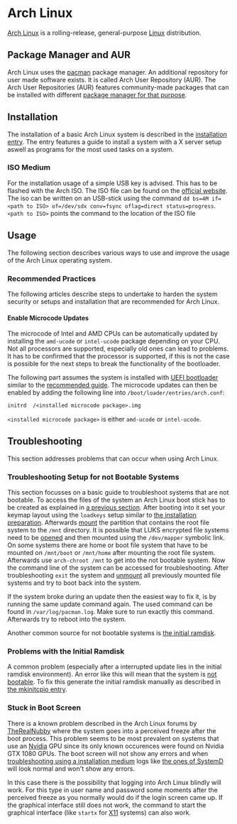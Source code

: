 # Arch Linux

[Arch Linux](https://archlinux.org/) is a rolling-release, general-purpose
[Linux](/wiki/linux.md)
distribution.

## Package Manager and AUR

Arch Linux uses the
[pacman](/wiki/linux/package_manager.md#arch-linux-pacman-and-yay) package
manager.
An additional repository for user made software exists.
It is called Arch User Repository (AUR).
The Arch User Repositories (AUR) features community-made packages that can be
installed with different
[package manager for that purpose](/wiki/linux/package_manager.md#arch-linux-pacman-and-yay).

## Installation

The installation of a basic Arch Linux system is described in the
[installation entry](/wiki/linux/arch-linux/installation.md).
The entry features a guide to install a system with a X server setup aswell as
programs for the most used tasks on a system.

### ISO Medium

For the installation usage of a simple USB key is advised.
This has to be flashed with the Arch ISO.
The ISO file can be found on the
[official website](https://www.archlinux.org/download/).
The iso can be written on an USB-stick using the command
`dd bs=4M if=<path to ISO> of=/dev/sdx conv=fsync oflag=direct status=progress`.
`<path to ISO>` points the command to the location of the ISO file

## Usage

The following section describes various ways to use and improve the usage of
the Arch Linux operating system.

### Recommended Practices

The following articles describe steps to undertake to harden the system security
or setups and installation that are recommended for Arch Linux.

#### Enable Microcode Updates

The microcode of Intel and AMD CPUs can be automatically updated by installing
the `amd-ucode` or `intel-ucode` package depending on your CPU.
Not all processors are supported, especially old ones can lead to problems.
It has to be confirmed that the processor is supported, if this is not the case
is possible for the next steps to break the functionality of the bootloader.

The following part assumes the system is installed with
[UEFI bootloader](/wiki/linux/arch-linux/installation.md#10-install-and-configure-uefi-bootloader)
similar to the [recommended guide](/wiki/linux/arch-linux/installation.md).
The microcode updates can then be enabled by adding the following line into
`/boot/loader/entries/arch.conf`:

```txt
initrd  /<installed microcode package>.img
```

`<installed microcode package>` is either `amd-ucode` or `intel-ucode`.

## Troubleshooting

This section addresses problems that can occur when using Arch Linux.

### Troubleshooting Setup for not Bootable Systems

This section focusses on a basic guide to troubleshoot systems that are not bootable.
To access the files of the system an Arch Linux boot stick has to be created as explained in
[a previous section](#iso-medium).
After booting into it set your keymap layout using the `loadkeys` setup similar to
[the installation preparation](/wiki/linux/arch-linux/installation.md#1-preparation).
Afterwards [mount](/wiki/linux/disk-management.md#mounting) the partition that contains the root
file system to the `/mnt` directory.
It is possible that LUKS encrypted file systems need to be
[opened](/wiki/linux/dm-crypt.md#openclose-an-encrypted-volume) and then mounted using the
`/dev/mapper` symbolic link.
On some systems there are home or boot file system that have to be mounted on `/mnt/boot` or
`/mnt/home` after mounting the root file system.
Afterwards use `arch-chroot /mnt` to get into the not bootable system.
Now the command line of the system can be accessed for troubleshooting.
After troubleshooting `exit` the system and [unmount](/wiki/linux/disk-management.md#mounting) all previously
mounted file systems and try to boot back into the system.

If the system broke during an update then the easiest way to fix it, is by running the same update
command again.
The used command can be found in `/var/log/pacman.log`.
Make sure to run exactly this command.
Afterwards try to reboot into the system.

Another common source for not bootable systems is
[the initial ramdisk](#problems-with-the-initial-ramdisk).

### Problems with the Initial Ramdisk

A common problem (especially after a interrupted update lies in the initial ramdisk environment).
An error like this will mean that the system is
[not bootable](#troubleshooting-setup-for-not-bootable-systems).
To fix this generate the initial ramdisk manually as described in
[the mkinitcpio entry](/wiki/linux/mkinitcpio.md#manually-generate-initial-ramdisk).

### Stuck in Boot Screen

There is a known problem described in the Arch Linux forums by
[TheRealNubby](https://bbs.archlinux.org/viewtopic.php?id=300292) where the system goes into a
perceived freeze after the boot process.
This problem seems to be most prevalent on systems that use an [Nvidia](/wiki/nvidia.md) GPU
since its only known occurences were found on Nvidia GTX 1080 GPUs.
The boot screen will not show any errors and when
[troubleshooting using a installation medium](#troubleshooting-setup-for-not-bootable-systems)
logs like [the ones of SystemD](/wiki/linux/systemd.md#retrieving-the-systemd-logs) will look
normal and won't show any errors.

In this case there is the possibility that logging into Arch Linux blindly will work.
For this type in user name and password some moments after the perceived freeze as you normally
would do if the login screen came up.
If the graphical interface still does not work, the command to start the graphical interface (like 
`startx` for [X11](/wiki/linux/x_window_system.md) systems) can also work.
